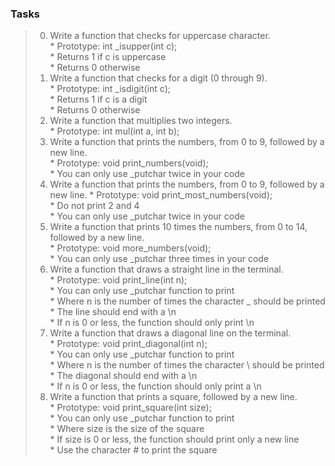 ### Tasks   

> 0. Write a function that checks for uppercase character.   
	* Prototype: int _isupper(int c);   
	* Returns 1 if c is uppercase   
	* Returns 0 otherwise   
> 1. Write a function that checks for a digit (0 through 9).   
	* Prototype: int _isdigit(int c);   
	* Returns 1 if c is a digit   
	* Returns 0 otherwise  
> 2. Write a function that multiplies two integers.   
	* Prototype: int mul(int a, int b);   
> 3. Write a function that prints the numbers, from 0 to 9, followed by a new line.    
	* Prototype: void print_numbers(void);    
	* You can only use _putchar twice in your code    
> 4. Write a function that prints the numbers, from 0 to 9, followed by a new line.
	* Prototype: void print_most_numbers(void);   
	* Do not print 2 and 4   
	* You can only use _putchar twice in your code  
> 5. Write a function that prints 10 times the numbers, from 0 to 14, followed by a new line.   
	* Prototype: void more_numbers(void);   
	* You can only use _putchar three times in your code   
> 6. Write a function that draws a straight line in the terminal.   
	* Prototype: void print_line(int n);   
	* You can only use _putchar function to print   
	* Where n is the number of times the character _ should be printed   
	* The line should end with a \n   
	* If n is 0 or less, the function should only print \n   
> 7. Write a function that draws a diagonal line on the terminal.   
	* Prototype: void print_diagonal(int n);   
	* You can only use _putchar function to print   
	* Where n is the number of times the character \ should be printed   
	* The diagonal should end with a \n   
	* If n is 0 or less, the function should only print a \n   
> 8. Write a function that prints a square, followed by a new line.   
	* Prototype: void print_square(int size);   
	* You can only use _putchar function to print   
	* Where size is the size of the square    
	* If size is 0 or less, the function should print only a new line   
	* Use the character # to print the square   
